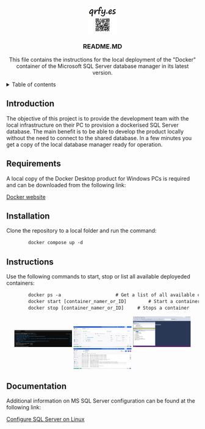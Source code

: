 <!-- PROJECT LOGO -->
<br />
<div align="center">
  <img src="images/qrfy.jpg" style="display: block;  margin-left: auto;  margin-right: auto;  width: 15%;">
  <h3 align="center">README.MD</h3>

  <p align="center">
    This file contains the instructions for the local deployment of the "Docker" container of the Microsoft SQL Server database manager in its latest version.
    <br />
  </p>
</div>

<!-- TABLE OF CONTENTS -->
<details>
  <summary>Table of contents</summary>
  <ol>
    <li><a href="#introduction">Introduction</a></li>
    <li><a href="#requirements">Requirements</a></li>
    <li><a href="#installation">Installation</a></li>
    <li><a href="#instructions">Instructions</a></li>
    <li><a href="#documentation">Additional documentation</a></li>
  </ol>
</details>

<!-- INTRODUCTION -->
## Introduction
<div id="introduction"></div>

The objective of this project is to provide the development team with the local infrastructure on their PC to provision a dockerised SQL Server database. The main benefit is to be able to develop the product locally without the need to connect to the shared database. In a few minutes you get a copy of the local database manager ready for operation.

<!-- REQUIREMENTS -->
## Requirements
<div id="requirements"></div>

A local copy of the Docker Desktop product for Windows PCs is required and can be downloaded from the following link: 

[Docker website](https://www.docker.com)

<!-- INSTALLATION -->
## Installation
<div id="installation"></div>

Clone the repository to a local folder and run the command:

```def
        docker compose up -d
```

<!-- INSTRUCTIONS -->
## Instructions
<div id="instructions"></div>

Use the following commands to start, stop or list all available deployeded containers:

```def
        docker ps -a					# Get a list of all available containers
        docker start [container_namer_or_ID]		# Start a container
        docker stop [container_namer_or_ID]		# Stops a container
```

<div id="block" align="center">
    <div class="inline-block" style="display: inline-block; width: 30%">
        <img src="images/docker1.jpg">
    </div>
    <div class="inline-block" style="display: inline-block; width: 30%">
        <img src="images/docker2.jpg">
    </div>
    <div class="inline-block" style="display: inline-block; width: 30%">
        <img src="images/docker3.jpg">
    </div>
    <div class="inline-block" style="display: inline-block; width: 30%">
        <img src="images/docker4.jpg">
    </div>
</div>


<!-- DOCUMENTATION -->
## Documentation
<div id="documentation"></div>

Additional information on MS SQL Server configuration can be found at the following link:

[Configure SQL Server on Linux](https://learn.microsoft.com/en-us/sql/linux/sql-server-linux-configure-environment-variables)